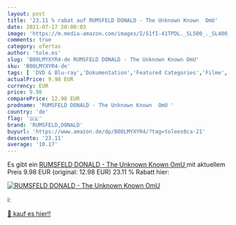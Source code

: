 ```yaml
---
layout: post
title: '23.11 % rabat auf RUMSFELD DONALD - The Unknown Known  OmU'
date: 2021-07-17 20:00:03
image: 'https://m.media-amazon.com/images/I/51fI-41TPDL._SL500_._SL400_.jpg'
comments: true
category: ofertas
author: 'tole.es'
slug: 'B00LMYXYR4-de RUMSFELD DONALD - The Unknown Known OmU'
sku: 'B00LMYXYR4-de'
tags: [ 'DVD & Blu-ray','Dokumentation','Featured Categories','Filme','rumsfeld,donald', ]
actualPrice: 9.98 EUR
currency: EUR
price: 9.98
comparePrice: 12.98 EUR
prodname: 'RUMSFELD DONALD - The Unknown Known  OmU '
country: 'de'
flag: '🇩🇪'
brand: 'RUMSFELD,DONALD'
buyurl: 'https://www.amazon.de/dp/B00LMYXYR4/?tag=tolees0ca-21'
descuento: '23.11'
average: '10.17'
---
```


Es gibt ein [RUMSFELD DONALD - The Unknown Known  OmU ](https://www.amazon.de/dp/B00LMYXYR4/?tag=tolees0ca-21) mit aktuellem Preis 9.98 EUR (original: 12.98 EUR) 23.11 % Rabatt hier:

[![RUMSFELD DONALD - The Unknown Known  OmU](https://m.media-amazon.com/images/I/51fI-41TPDL._SL500_._SL400_.jpg)](https://www.amazon.de/dp/B00LMYXYR4/?tag=tolees0ca-21)

ℹ️:


[🛒 kauf es hier!!](https://www.amazon.de/dp/B00LMYXYR4/?tag=tolees0ca-21)
